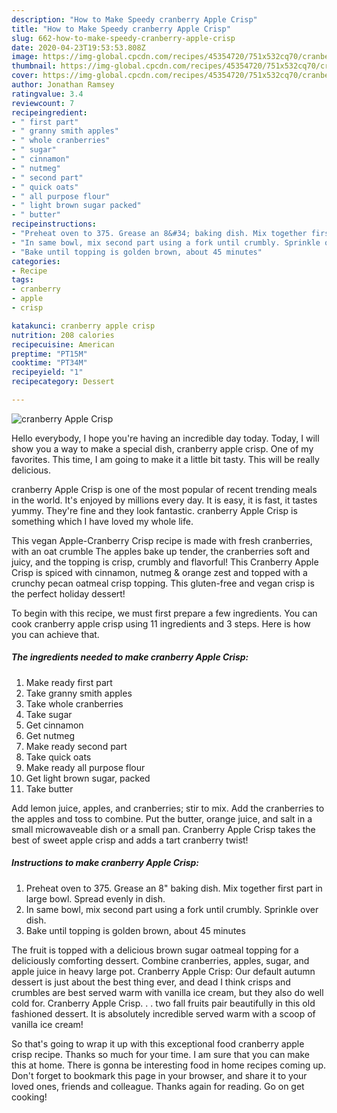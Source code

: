 ```yaml
---
description: "How to Make Speedy cranberry Apple Crisp"
title: "How to Make Speedy cranberry Apple Crisp"
slug: 662-how-to-make-speedy-cranberry-apple-crisp
date: 2020-04-23T19:53:53.808Z
image: https://img-global.cpcdn.com/recipes/45354720/751x532cq70/cranberry-apple-crisp-recipe-main-photo.jpg
thumbnail: https://img-global.cpcdn.com/recipes/45354720/751x532cq70/cranberry-apple-crisp-recipe-main-photo.jpg
cover: https://img-global.cpcdn.com/recipes/45354720/751x532cq70/cranberry-apple-crisp-recipe-main-photo.jpg
author: Jonathan Ramsey
ratingvalue: 3.4
reviewcount: 7
recipeingredient:
- " first part"
- " granny smith apples"
- " whole cranberries"
- " sugar"
- " cinnamon"
- " nutmeg"
- " second part"
- " quick oats"
- " all purpose flour"
- " light brown sugar packed"
- " butter"
recipeinstructions:
- "Preheat oven to 375. Grease an 8&#34; baking dish. Mix together first part in large bowl. Spread evenly in dish."
- "In same bowl, mix second part using a fork until crumbly. Sprinkle over dish."
- "Bake until topping is golden brown, about 45 minutes"
categories:
- Recipe
tags:
- cranberry
- apple
- crisp

katakunci: cranberry apple crisp 
nutrition: 208 calories
recipecuisine: American
preptime: "PT15M"
cooktime: "PT34M"
recipeyield: "1"
recipecategory: Dessert

---
```



![cranberry Apple Crisp](https://img-global.cpcdn.com/recipes/45354720/751x532cq70/cranberry-apple-crisp-recipe-main-photo.jpg)

Hello everybody, I hope you're having an incredible day today. Today, I will show you a way to make a special dish, cranberry apple crisp. One of my favorites. This time, I am going to make it a little bit tasty. This will be really delicious.

cranberry Apple Crisp is one of the most popular of recent trending meals in the world. It's enjoyed by millions every day. It is easy, it is fast, it tastes yummy. They're fine and they look fantastic. cranberry Apple Crisp is something which I have loved my whole life.

This vegan Apple-Cranberry Crisp recipe is made with fresh cranberries, with an oat crumble The apples bake up tender, the cranberries soft and juicy, and the topping is crisp, crumbly and flavorful! This Cranberry Apple Crisp is spiced with cinnamon, nutmeg &amp; orange zest and topped with a crunchy pecan oatmeal crisp topping. This gluten-free and vegan crisp is the perfect holiday dessert!


To begin with this recipe, we must first prepare a few ingredients. You can cook cranberry apple crisp using 11 ingredients and 3 steps. Here is how you can achieve that.

##### The ingredients needed to make cranberry Apple Crisp:

1. Make ready  first part
1. Take  granny smith apples
1. Take  whole cranberries
1. Take  sugar
1. Get  cinnamon
1. Get  nutmeg
1. Make ready  second part
1. Take  quick oats
1. Make ready  all purpose flour
1. Get  light brown sugar, packed
1. Take  butter


Add lemon juice, apples, and cranberries; stir to mix. Add the cranberries to the apples and toss to combine. Put the butter, orange juice, and salt in a small microwaveable dish or a small pan. Cranberry Apple Crisp takes the best of sweet apple crisp and adds a tart cranberry twist! 

##### Instructions to make cranberry Apple Crisp:

1. Preheat oven to 375. Grease an 8&#34; baking dish. Mix together first part in large bowl. Spread evenly in dish.
1. In same bowl, mix second part using a fork until crumbly. Sprinkle over dish.
1. Bake until topping is golden brown, about 45 minutes


The fruit is topped with a delicious brown sugar oatmeal topping for a deliciously comforting dessert. Combine cranberries, apples, sugar, and apple juice in heavy large pot. Cranberry Apple Crisp: Our default autumn dessert is just about the best thing ever, and dead I think crisps and crumbles are best served warm with vanilla ice cream, but they also do well cold for. Cranberry Apple Crisp. . . two fall fruits pair beautifully in this old fashioned dessert. It is absolutely incredible served warm with a scoop of vanilla ice cream! 

So that's going to wrap it up with this exceptional food cranberry apple crisp recipe. Thanks so much for your time. I am sure that you can make this at home. There is gonna be interesting food in home recipes coming up. Don't forget to bookmark this page in your browser, and share it to your loved ones, friends and colleague. Thanks again for reading. Go on get cooking!
